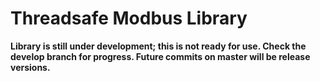 # Threadsafe Modbus Library

**Library is still under development; this is not ready for use. Check the
develop branch for progress. Future commits on master will be release
versions.**
